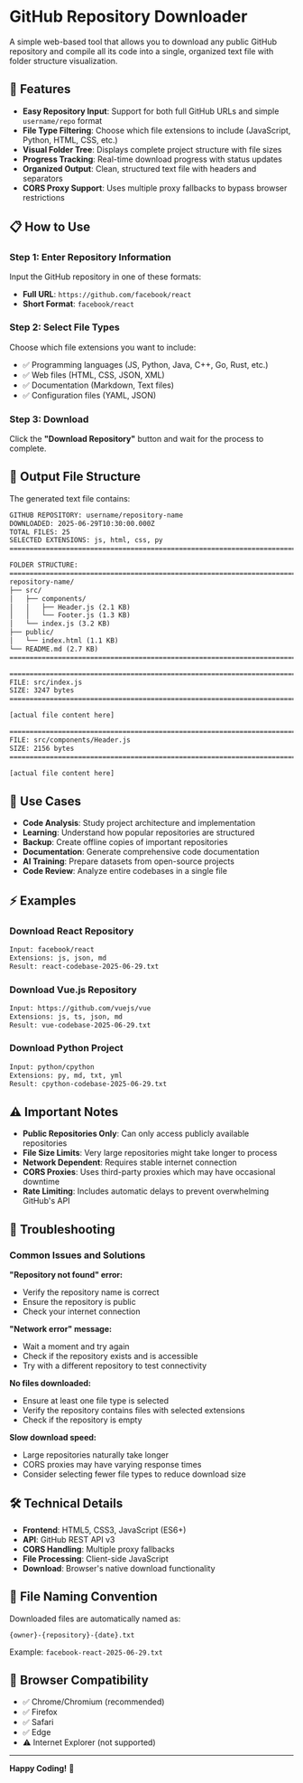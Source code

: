 # GitHub Repository Downloader

A simple web-based tool that allows you to download any public GitHub repository and compile all its code into a single, organized text file with folder structure visualization.

## 🚀 Features

- **Easy Repository Input**: Support for both full GitHub URLs and simple `username/repo` format
- **File Type Filtering**: Choose which file extensions to include (JavaScript, Python, HTML, CSS, etc.)
- **Visual Folder Tree**: Displays complete project structure with file sizes
- **Progress Tracking**: Real-time download progress with status updates
- **Organized Output**: Clean, structured text file with headers and separators
- **CORS Proxy Support**: Uses multiple proxy fallbacks to bypass browser restrictions

## 📋 How to Use

### Step 1: Enter Repository Information

Input the GitHub repository in one of these formats:

- **Full URL**: `https://github.com/facebook/react`
- **Short Format**: `facebook/react`

### Step 2: Select File Types

Choose which file extensions you want to include:

- ✅ Programming languages (JS, Python, Java, C++, Go, Rust, etc.)
- ✅ Web files (HTML, CSS, JSON, XML)
- ✅ Documentation (Markdown, Text files)
- ✅ Configuration files (YAML, JSON)

### Step 3: Download

Click the **"Download Repository"** button and wait for the process to complete.

## 📁 Output File Structure

The generated text file contains:

```txt
GITHUB REPOSITORY: username/repository-name
DOWNLOADED: 2025-06-29T10:30:00.000Z
TOTAL FILES: 25
SELECTED EXTENSIONS: js, html, css, py
================================================================================

FOLDER STRUCTURE:
================================================================================
repository-name/
├── src/
│   ├── components/
│   │   ├── Header.js (2.1 KB)
│   │   └── Footer.js (1.3 KB)
│   └── index.js (3.2 KB)
├── public/
│   └── index.html (1.1 KB)
└── README.md (2.7 KB)
================================================================================

================================================================================
FILE: src/index.js
SIZE: 3247 bytes
================================================================================

[actual file content here]

================================================================================
FILE: src/components/Header.js
SIZE: 2156 bytes
================================================================================

[actual file content here]
```

## 🎯 Use Cases

- **Code Analysis**: Study project architecture and implementation
- **Learning**: Understand how popular repositories are structured
- **Backup**: Create offline copies of important repositories
- **Documentation**: Generate comprehensive code documentation
- **AI Training**: Prepare datasets from open-source projects
- **Code Review**: Analyze entire codebases in a single file

## ⚡ Examples

### Download React Repository

```txt
Input: facebook/react
Extensions: js, json, md
Result: react-codebase-2025-06-29.txt
```

### Download Vue.js Repository

```txt
Input: https://github.com/vuejs/vue
Extensions: js, ts, json, md
Result: vue-codebase-2025-06-29.txt
```

### Download Python Project

```txt
Input: python/cpython
Extensions: py, md, txt, yml
Result: cpython-codebase-2025-06-29.txt
```

## ⚠️ Important Notes

- **Public Repositories Only**: Can only access publicly available repositories
- **File Size Limits**: Very large repositories might take longer to process
- **Network Dependent**: Requires stable internet connection
- **CORS Proxies**: Uses third-party proxies which may have occasional downtime
- **Rate Limiting**: Includes automatic delays to prevent overwhelming GitHub's API

## 🔧 Troubleshooting

### Common Issues and Solutions

**"Repository not found" error:**

- Verify the repository name is correct
- Ensure the repository is public
- Check your internet connection

**"Network error" message:**

- Wait a moment and try again
- Check if the repository exists and is accessible
- Try with a different repository to test connectivity

**No files downloaded:**

- Ensure at least one file type is selected
- Verify the repository contains files with selected extensions
- Check if the repository is empty

**Slow download speed:**

- Large repositories naturally take longer
- CORS proxies may have varying response times
- Consider selecting fewer file types to reduce download size

## 🛠️ Technical Details

- **Frontend**: HTML5, CSS3, JavaScript (ES6+)
- **API**: GitHub REST API v3
- **CORS Handling**: Multiple proxy fallbacks
- **File Processing**: Client-side JavaScript
- **Download**: Browser's native download functionality

## 📜 File Naming Convention

Downloaded files are automatically named as:

`{owner}-{repository}-{date}.txt`

Example: `facebook-react-2025-06-29.txt`

## 🎨 Browser Compatibility

- ✅ Chrome/Chromium (recommended)
- ✅ Firefox
- ✅ Safari
- ✅ Edge
- ⚠️ Internet Explorer (not supported)

---

**Happy Coding!** 🎉
